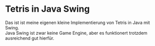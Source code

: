 # Tetris in Java Swing
Das ist ist meine eigenen kleine Implementierung von Tetris in Java mit Swing.   
Java Swing ist zwar keine Game Engine, aber es funktionert trotzdem ausreichend gut hierfür.
